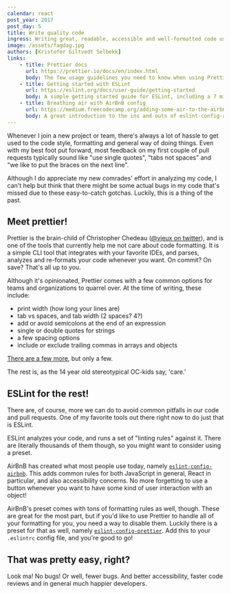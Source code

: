 ```yaml
---
calendar: react
post_year: 2017
post_day: 5
title: Write quality code
ingress: Writing great, readable, accessible and well-formatted code used to take years to learn. Now there are tools to help you get there faster!
image: /assets/fagdag.jpg
authors: [Kristofer Giltvedt Selbekk]
links:
    - title: Prettier docs
      url: https://prettier.io/docs/en/index.html
      body: The few usage guidelines you need to know when using Prettier. Great examples of integrating with IDEs too
    - title: Getting started with ESLint
      url: https://eslint.org/docs/user-guide/getting-started
      body: A simple getting started guide for ESLint, including a 7 minute video tutorial
    - title: Breathing air with AirBnB config
      url: https://medium.freecodecamp.org/adding-some-air-to-the-airbnb-style-guide-3df40e31c57a
      body: A great introduction to the ins and outs of eslint-config-airbnb
---
```


Whenever I join a new project or team, there's always a lot of hassle to get used to the code style, formatting and
general way of doing things. Even with my best foot put forward, most feedback on my first couple of pull requests
typically sound like "use single quotes", "tabs not spaces" and "we like to put the braces on the next line".

Although I do appreciate my new comrades' effort in analyzing my code, I can't help but think that there might be some
actual bugs in my code that's missed due to these easy-to-catch gotchas. Luckily, this is a thing of the past.

## Meet prettier!

Prettier is the brain-child of Christopher Chedeau ([@vjeux on twitter](https://twitter.com/vjeux)), and is one of the
tools that currently help me not care about code formatting. It is a simple CLI tool that integrates with your favorite
IDEs, and parses, analyzes and re-formats your code whenever you want. On commit? On save? That's all up to you.

Although it's opinionated, Prettier comes with a few common options for teams and organizations to quarrel over. At the
time of writing, these include:

-   print width (how long your lines are)
-   tab vs spaces, and tab width (2 spaces? 4?)
-   add or avoid semicolons at the end of an expression
-   single or double quotes for strings
-   a few spacing options
-   include or exclude trailing commas in arrays and objects

[There are a few more](https://prettier.io/docs/en/options.html), but only a few.

The rest is, as the 14 year old stereotypical OC-kids say, 'care.'

## ESLint for the rest!

There are, of course, more we can do to avoid common pitfalls in our code and pull requests. One of my favorite tools
out there right now to do just that is ESLint.

ESLint analyzes your code, and runs a set of "linting rules" against it. There are literally thousands of them though,
so you might want to consider using a preset.

AirBnB has created what most people use today, namely
[`eslint-config-airbnb`](https://github.com/airbnb/javascript/tree/master/packages/eslint-config-airbnb). This adds
common rules for both JavaScript in general, React in particular, and also accessibility concerns. No more forgetting
to use a button whenever you want to have some kind of user interaction with an object!

AirBnB's preset comes with tons of formatting rules as well, though. These are great for the most part, but if you'd
like to use Prettier to handle all of your formatting for you, you need a way to disable them. Luckily there is a preset
for that as well, namely [`eslint-config-prettier`](https://github.com/prettier/eslint-config-prettier). Add this to
your `.eslintrc` config file, and you're good to go!

## That was pretty easy, right?

Look ma! No bugs! Or well, fewer bugs. And better accessibility, faster code reviews and in general much happier
developers.
